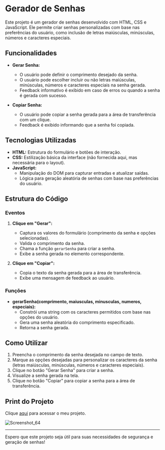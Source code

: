 # Gerador de Senhas

Este projeto é um gerador de senhas desenvolvido com HTML, CSS e JavaScript. Ele permite criar senhas personalizadas com base nas preferências do usuário, como inclusão de letras maiúsculas, minúsculas, números e caracteres especiais.

## Funcionalidades

- **Gerar Senha:**
  - O usuário pode definir o comprimento desejado da senha.
  - O usuário pode escolher incluir ou não letras maiúsculas, minúsculas, números e caracteres especiais na senha gerada.
  - Feedback informativo é exibido em caso de erros ou quando a senha é gerada com sucesso.

- **Copiar Senha:**
  - O usuário pode copiar a senha gerada para a área de transferência com um clique.
  - Feedback é exibido informando que a senha foi copiada.

## Tecnologias Utilizadas

- **HTML:** Estrutura do formulário e botões de interação.
- **CSS:** Estilização básica da interface (não fornecida aqui, mas necessária para o layout).
- **JavaScript:**
  - Manipulação do DOM para capturar entradas e atualizar saídas.
  - Lógica para geração aleatória de senhas com base nas preferências do usuário.

## Estrutura do Código

### Eventos

1. **Clique em "Gerar":**
   - Captura os valores do formulário (comprimento da senha e opções selecionadas).
   - Valida o comprimento da senha.
   - Chama a função `gerarSenha` para criar a senha.
   - Exibe a senha gerada no elemento correspondente.

2. **Clique em "Copiar":**
   - Copia o texto da senha gerada para a área de transferência.
   - Exibe uma mensagem de feedback ao usuário.

### Funções

- **gerarSenha(comprimento, maiusculas, minusculas, numeros, especiais):**
  - Constrói uma string com os caracteres permitidos com base nas opções do usuário.
  - Gera uma senha aleatória do comprimento especificado.
  - Retorna a senha gerada.

## Como Utilizar

1. Preencha o comprimento da senha desejada no campo de texto.
2. Marque as opções desejadas para personalizar os caracteres da senha (letras maiúsculas, minúsculas, números e caracteres especiais).
3. Clique no botão "Gerar Senha" para criar a senha.
4. Visualize a senha gerada na tela.
5. Clique no botão "Copiar" para copiar a senha para a área de transferência.

## Print do Projeto

Clique [aqui](https://senhanovasegura.netlify.app) para acessar o meu projeto.

![Screenshot_64](https://github.com/user-attachments/assets/eda21955-be26-437a-8ffa-37fb1eca6b92)

---

Espero que este projeto seja útil para suas necessidades de segurança e geração de senhas!

